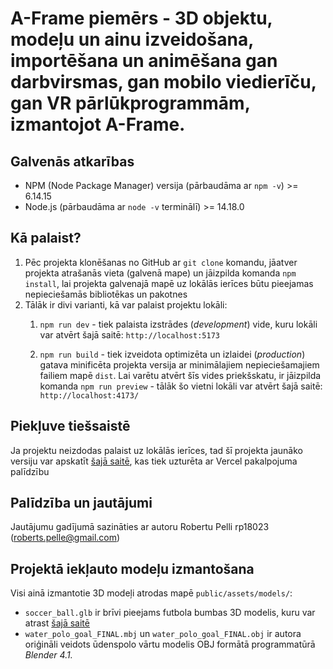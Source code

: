 # A-Frame piemērs - 3D objektu, modeļu un ainu izveidošana, importēšana un animēšana gan darbvirsmas, gan mobilo viedierīču, gan VR pārlūkprogrammām, izmantojot A-Frame.

## Galvenās atkarības
- NPM (Node Package Manager) versija (pārbaudāma ar `npm -v`) >= 6.14.15
- Node.js (pārbaudāma ar `node -v` terminālī) >= 14.18.0

## Kā palaist?
1. Pēc projekta klonēšanas no GitHub ar `git clone` komandu, jāatver projekta atrašanās vieta (galvenā mape) un jāizpilda komanda `npm install`, lai projekta galvenajā mapē uz lokālās ierīces būtu pieejamas nepieciešamās bibliotēkas un pakotnes
2. Tālāk ir divi varianti, kā var palaist projektu lokāli:
    1. `npm run dev` - tiek palaista izstrādes (_development_) vide, kuru lokāli var atvērt šajā saitē: `http://localhost:5173`
    
    2. `npm run build` - tiek izveidota optimizēta un izlaidei (_production_) gatava minificēta projekta versija ar minimālajiem nepieciešamajiem failiem mapē `dist`. Lai varētu atvērt šīs vides priekšskatu, ir jāizpilda komanda `npm run preview` - tālāk šo vietni lokāli var atvērt šajā saitē: `http://localhost:4173/`

## Piekļuve tiešsaistē
Ja projektu neizdodas palaist uz lokālās ierīces, tad šī projekta jaunāko versiju var apskatīt [šajā saitē](https://robertspelle-3d-aframe-water-polo-scene.vercel.app/), kas tiek uzturēta ar Vercel pakalpojuma palīdzību


## Palīdzība un jautājumi
Jautājumu gadījumā sazināties ar autoru Robertu Pelli rp18023 (roberts.pelle@gmail.com)

## Projektā iekļauto modeļu izmantošana
Visi ainā izmantotie 3D modeļi atrodas mapē `public/assets/models/`:
* `soccer_ball.glb` ir brīvi pieejams futbola bumbas 3D modelis, kuru var atrast [šajā saitē](https://sketchfab.com/3d-models/soccer-ball-a51de12e975a425184496fbabc728ca3)
* `water_polo_goal_FINAL.mbj` un `water_polo_goal_FINAL.obj` ir autora oriģināli veidots ūdenspolo vārtu modelis OBJ formātā programmatūrā _Blender 4.1._